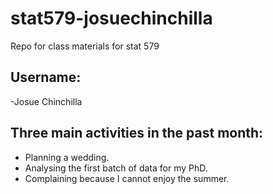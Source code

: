 # stat579-josuechinchilla
Repo for class materials for  stat 579

## Username: 
  -Josue Chinchilla

## Three main activities in the past month:
  - Planning a wedding.
  - Analysing the first batch of data for my PhD.
  - Complaining because I cannot enjoy the summer.

